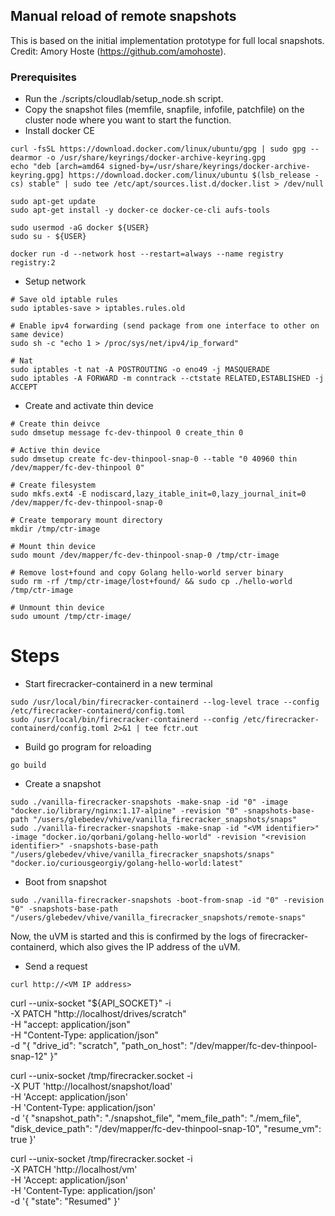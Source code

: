 ## Manual reload of remote snapshots
This is based on the initial implementation prototype for full local snapshots. Credit: Amory Hoste (https://github.com/amohoste).


### Prerequisites
- Run the ./scripts/cloudlab/setup_node.sh script.
- Copy the snapshot files (memfile, snapfile, infofile, patchfile) on the cluster node where you want to start the function.
-  Install docker CE
````
curl -fsSL https://download.docker.com/linux/ubuntu/gpg | sudo gpg --dearmor -o /usr/share/keyrings/docker-archive-keyring.gpg
echo "deb [arch=amd64 signed-by=/usr/share/keyrings/docker-archive-keyring.gpg] https://download.docker.com/linux/ubuntu $(lsb_release -cs) stable" | sudo tee /etc/apt/sources.list.d/docker.list > /dev/null

sudo apt-get update
sudo apt-get install -y docker-ce docker-ce-cli aufs-tools

sudo usermod -aG docker ${USER}
sudo su - ${USER}

docker run -d --network host --restart=always --name registry registry:2
````

- Setup network
```
# Save old iptable rules
sudo iptables-save > iptables.rules.old

# Enable ipv4 forwarding (send package from one interface to other on same device)
sudo sh -c "echo 1 > /proc/sys/net/ipv4/ip_forward"

# Nat
sudo iptables -t nat -A POSTROUTING -o eno49 -j MASQUERADE
sudo iptables -A FORWARD -m conntrack --ctstate RELATED,ESTABLISHED -j ACCEPT
```

- Create and activate thin device
```
# Create thin deivce
sudo dmsetup message fc-dev-thinpool 0 create_thin 0

# Active thin device
sudo dmsetup create fc-dev-thinpool-snap-0 --table "0 40960 thin /dev/mapper/fc-dev-thinpool 0"

# Create filesystem
sudo mkfs.ext4 -E nodiscard,lazy_itable_init=0,lazy_journal_init=0 /dev/mapper/fc-dev-thinpool-snap-0

# Create temporary mount directory
mkdir /tmp/ctr-image

# Mount thin device
sudo mount /dev/mapper/fc-dev-thinpool-snap-0 /tmp/ctr-image

# Remove lost+found and copy Golang hello-world server binary
sudo rm -rf /tmp/ctr-image/lost+found/ && sudo cp ./hello-world /tmp/ctr-image

# Unmount thin device
sudo umount /tmp/ctr-image/
```

# Steps
- Start firecracker-containerd in a new terminal
```
sudo /usr/local/bin/firecracker-containerd --log-level trace --config /etc/firecracker-containerd/config.toml
sudo /usr/local/bin/firecracker-containerd --config /etc/firecracker-containerd/config.toml 2>&1 | tee fctr.out
```
- Build go program for reloading
```
go build
```
- Create a snapshot
```
sudo ./vanilla-firecracker-snapshots -make-snap -id "0" -image "docker.io/library/nginx:1.17-alpine" -revision "0" -snapshots-base-path "/users/glebedev/vhive/vanilla_firecracker_snapshots/snaps"
sudo ./vanilla-firecracker-snapshots -make-snap -id "<VM identifier>" -image "docker.io/qorbani/golang-hello-world" -revision "<revision identifier>" -snapshots-base-path "/users/glebedev/vhive/vanilla_firecracker_snapshots/snaps"
"docker.io/curiousgeorgiy/golang-hello-world:latest"
```
- Boot from snapshot
```
sudo ./vanilla-firecracker-snapshots -boot-from-snap -id "0" -revision "0" -snapshots-base-path "/users/glebedev/vhive/vanilla_firecracker_snapshots/remote-snaps"
```

Now, the uVM is started and this is confirmed by the logs of firecracker-containerd, which also gives the IP address of the uVM.

- Send a request
```
curl http://<VM IP address>
```

curl --unix-socket "${API_SOCKET}" -i \
-X PATCH "http://localhost/drives/scratch" \
-H "accept: application/json" \
-H "Content-Type: application/json" \
-d "{
\"drive_id\": \"scratch\",
\"path_on_host\": \"/dev/mapper/fc-dev-thinpool-snap-12\"
}"

curl --unix-socket /tmp/firecracker.socket -i \
-X PUT 'http://localhost/snapshot/load' \
-H  'Accept: application/json' \
-H  'Content-Type: application/json' \
-d '{
"snapshot_path": "./snapshot_file",
"mem_file_path": "./mem_file",
"disk_device_path": "/dev/mapper/fc-dev-thinpool-snap-10",
"resume_vm": true
}'

curl --unix-socket /tmp/firecracker.socket -i \
-X PATCH 'http://localhost/vm' \
-H 'Accept: application/json' \
-H 'Content-Type: application/json' \
-d '{
"state": "Resumed"
}'